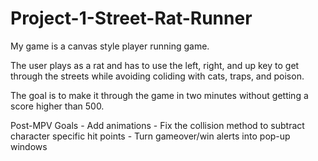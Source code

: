 # Project-1-Street-Rat-Runner


My game is a canvas style player running game.

The user plays as a rat and has to use the left, right, and up key to get through the streets while avoiding coliding with cats, traps, and poison.

The goal is to make it through the game in two minutes without getting a score higher than 500.

Post-MPV Goals
       - Add animations 
       - Fix the collision method to subtract character specific hit points
       - Turn gameover/win alerts into pop-up windows
       













